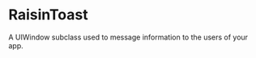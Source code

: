 RaisinToast
=================

A UIWindow subclass used to message information to the users of your app.
